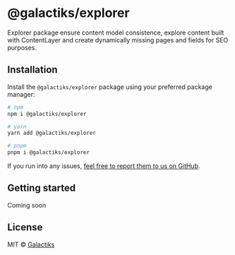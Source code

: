 # @galactiks/explorer

Explorer package ensure content model consistence, explore content built with ContentLayer and create dynamically missing pages and fields for SEO purposes.

## Installation

Install the `@galactiks/explorer` package using your preferred package manager:

```sh
# npm
npm i @galactiks/explorer

# yarn
yarn add @galactiks/explorer

# pnpm
pnpm i @galactiks/explorer
```

If you run into any issues, [feel free to report them to us on GitHub](https://github.com/thegalactiks/explorer/issues).

## Getting started

Coming soon

## License

MIT © [Galactiks](https://www.galactiks.com)
